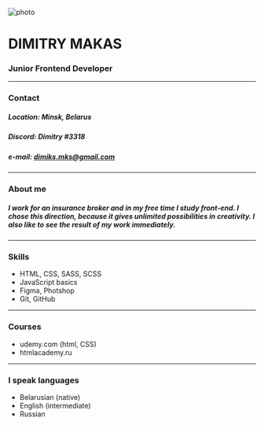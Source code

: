 ![photo](../rsschool-cv/IMG_1505.jpg)
# **DIMITRY MAKAS**
### **Junior Frontend Developer**
---


### Contact
##### Location: Minsk, Belarus
##### Discord: Dimitry #3318
##### e-mail: dimiks.mks@gmail.com
---


### About me
##### I work for an insurance broker and in my free time I study front-end. I chose this direction, because it gives unlimited possibilities in creativity. I also like to see the result of my work immediately.
---

### Skills

* HTML, CSS, SASS, SCSS
* JavaScript basics
* Figma, Photshop
* Git, GitHub  

---


### Courses

* udemy.com (html, CSS)
* htmlacademy.ru  
---
### I speak languages

* Belarusian (native)
* English (intermediate)
* Russian 






